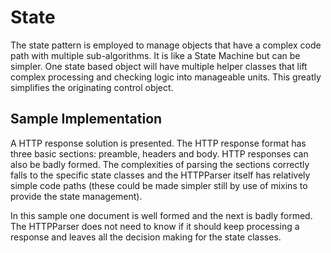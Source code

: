 # State

The state pattern is employed to manage objects that have a complex code path with multiple sub-algorithms. It is like a State Machine but can be simpler. One state based object will have multiple helper classes that lift complex processing and checking logic into manageable units. This greatly simplifies the originating control object.

## Sample Implementation

A HTTP response solution is presented. The HTTP response format has three basic sections: preamble, headers and body. HTTP responses can also be badly formed. The complexities of parsing the sections correctly falls to the specific state classes and the HTTPParser itself has relatively simple code paths (these could be made simpler still by use of mixins to provide the state management). 

In this sample one document is well formed and the next is badly formed. The HTTPParser does not need to know if it should keep processing a response and leaves all the decision making for the state classes.
